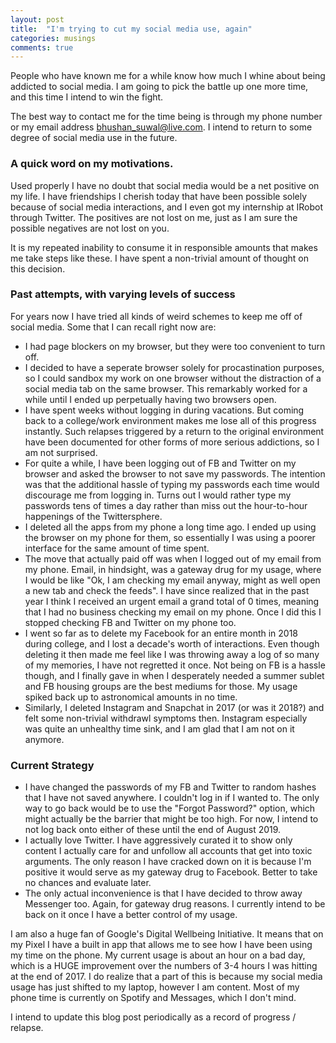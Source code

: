 ```yaml
---
layout: post
title:  "I'm trying to cut my social media use, again"
categories: musings
comments: true
---
```

People who have known me for a while know how much I whine about being addicted to social media. I am going to pick the battle up one more time, and this time I intend to win the fight. 

The best way to contact me for the time being is through my phone number or my email address bhushan_suwal@live.com. I intend to return to some degree of social media use in the future.

### A quick word on my motivations. 
Used properly I have no doubt that social media would be a net positive on my life. I have friendships I cherish today that have been possible solely because of social media interactions, and I even got my internship at IRobot through Twitter. The positives are not lost on me, just as I am sure the possible negatives are not lost on you.

It is my repeated inability to consume it in responsible amounts that makes me take steps like these. I have spent a non-trivial amount of thought on this decision.

### Past attempts, with varying levels of success
For years now I have tried all kinds of weird schemes to keep me off of social media. Some that I can recall right now are:
* I had page blockers on my browser, but they were too convenient to turn off. 
* I decided to have a seperate browser solely for procastination purposes, so I could sandbox my work on one browser without the distraction of a social media tab on the same browser. This remarkably worked for a while until I ended up perpetually having two browsers open. 
* I have spent weeks without logging in during vacations. But coming back to a college/work environment makes me lose all of this progress instantly. Such relapses triggered by a return to the original environment have been documented for other forms of more serious addictions, so I am not surprised. 
* For quite a while, I have been logging out of FB and Twitter on my browser and asked the browser to not save my passwords. The intention was that the additional hassle of typing my passwords each time would discourage me from logging in. Turns out I would rather type my passwords tens of times a day rather than miss out the hour-to-hour happenings of the Twittersphere.
* I deleted all the apps from my phone a long time ago. I ended up using the browser on my phone for them, so essentially I was using a poorer interface for the same amount of time spent. 
* The move that actually paid off was when I logged out of my email from my phone. Email, in hindsight, was a gateway drug for my usage, where I would be like "Ok, I am checking my email anyway, might as well open a new tab and check the feeds". I have since realized that in the past year I think I received an urgent email a grand total of 0 times, meaning that I had no business checking my email on my phone. Once I did this I stopped checking FB and Twitter on my phone too.
* I went so far as to delete my Facebook for an entire month in 2018 during college, and I lost a decade's worth of interactions. Even though deleting it then made me feel like I was throwing away a log of so many of my memories, I have not regretted it once. Not being on FB is a hassle though, and I finally gave in when I desperately needed a summer sublet and FB housing groups are the best mediums for those. My usage spiked back up to astronomical amounts in no time. 
* Similarly, I deleted Instagram and Snapchat in 2017 (or was it 2018?) and felt some non-trivial withdrawl symptoms then. Instagram especially was quite an unhealthy time sink, and I am glad that I am not on it anymore.

### Current Strategy
* I have changed the passwords of my FB and Twitter to random hashes that I have not saved anywhere. I couldn't log in if I wanted to. The only way to go back would be to use the "Forgot Password?" option, which might actually be the barrier that might be too high. For now, I intend to not log back onto either of these until the end of August 2019. 
* I actually love Twitter. I have aggressively curated it to show only content I actually care for and unfollow all accounts that get into toxic arguments. The only reason I have cracked down on it is because I'm positive it would serve as my gateway drug to Facebook. Better to take no chances and evaluate later. 
* The only actual inconvenience is that I have decided to throw away Messenger too. Again, for gateway drug reasons. I currently intend to be back on it once I have a better control of my usage. 

I am also a huge fan of Google's Digital Wellbeing Initiative. It means that on my Pixel I have a built in app that allows me to see how I have been using my time on the phone. My current usage is about an hour on a bad day, which is a HUGE improvement over the numbers of 3-4 hours I was hitting at the end of 2017. I do realize that a part of this is because my social media usage has just shifted to my laptop, however I am content. Most of my phone time is currently on Spotify and Messages, which I don't mind. 

I intend to update this blog post periodically as a record of progress / relapse. 

